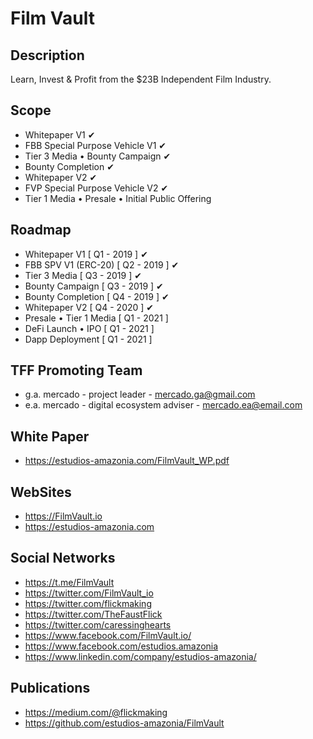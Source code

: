 Film Vault
=====================

Description
-----
Learn, Invest & Profit from the $23B Independent Film Industry.

Scope
-----
 - Whitepaper V1  ✔
 - FBB Special Purpose Vehicle V1 ✔
 - Tier 3 Media • Bounty Campaign  ✔
 - Bounty Completion ✔
 - Whitepaper V2 ✔
 - FVP Special Purpose Vehicle V2 ✔
 - Tier 1 Media • Presale • Initial Public Offering

 Roadmap
 ------
 - Whitepaper V1            [ Q1 - 2019 ] ✔
 - FBB SPV V1 (ERC-20)      [ Q2 - 2019 ] ✔
 - Tier 3 Media             [ Q3 - 2019 ] ✔
 - Bounty Campaign          [ Q3 - 2019 ] ✔
 - Bounty Completion        [ Q4 - 2019 ] ✔
 - Whitepaper V2            [ Q4 - 2020 ] ✔
 - Presale • Tier 1 Media   [ Q1 - 2021 ]
 - DeFi Launch • IPO        [ Q1 - 2021 ]
 - Dapp Deployment          [ Q1 - 2021 ]


 TFF Promoting Team
 ------------------
 - g.a. mercado - project leader             - mercado.ga@gmail.com
 - e.a. mercado - digital ecosystem adviser  - mercado.ea@email.com

 White Paper
 -----------
 - https://estudios-amazonia.com/FilmVault_WP.pdf

 WebSites
 ---------------
 - https://FilmVault.io
 - https://estudios-amazonia.com

 Social Networks
 ---------------
 - https://t.me/FilmVault
 - https://twitter.com/FilmVault_io
 - https://twitter.com/flickmaking
 - https://twitter.com/TheFaustFlick
 - https://twitter.com/caressinghearts
 - https://www.facebook.com/FilmVault.io/
 - https://www.facebook.com/estudios.amazonia
 - https://www.linkedin.com/company/estudios-amazonia/

 Publications
 ------------
 - https://medium.com/@flickmaking
 - https://github.com/estudios-amazonia/FilmVault
